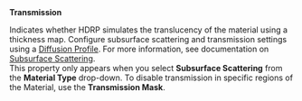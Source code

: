 <tr>
<td><strong>Transmission</strong></td>
<td></td>
<td></td>
<td>

Indicates whether HDRP simulates the translucency of the material using a thickness map. Configure subsurface scattering and transmission settings using a <a href="Diffusion-Profile.md">Diffusion Profile</a>. For more information, see documentation on <a href="Subsurface-Scattering.md">Subsurface Scattering</a>.<br />This property only appears when you select <strong>Subsurface Scattering</strong> from the <strong>Material Type</strong> drop-down.
To disable transmission in specific regions of the Material, use the <strong>Transmission Mask</strong>.</td>

</td>
</tr>

